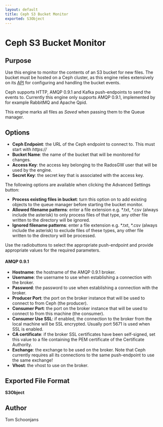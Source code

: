 ```yaml
---
layout: default
title: Ceph S3 Bucket Monitor
exported: S3Object
---
```


# Ceph S3 Bucket Monitor

## Purpose

Use this engine to monitor the contents of an S3 bucket for new files. The bucket must be hosted on a Ceph cluster, as this engine relies extensively on its <a href="https://docs.ceph.com/en/nautilus/radosgw/notifications/">API</a> for configuring and handling the bucket events.

Ceph supports HTTP, AMQP 0.9.1 and Kafka push-endpoints to send the events to. Currently this engine only supports AMQP 0.9.1, implemented by for example RabbitMQ and Apache Qpid.

This engine marks all files as <i>Saved</i> when passing them to the Queue manager.

## Options

* <b>Ceph Endpoint</b>: the URL of the Ceph endpoint to connect to. This must start with <i>https://</i>
* <b>Bucket Name</b>: the name of the bucket that will be monitored for changes.
* <b>Access Key</b>: the access key belonging to the RadosGW user that will be used by the engine.
* <b>Secret Key</b>: the secret key that is associated with the access key.

The following options are available when clicking the Advanced Settings button:

* <b>Process existing files in bucket</b>: turn this option on to add existing objects to the queue manager before starting the bucket monitor.
* <b>Allowed filename patterns</b>: enter a file extension e.g. *.txt, *.csv (always include the asterisk) to only process files of
that type, any other file written to the directory will be ignored.
* <b>Ignored filename patterns</b>: enter a file extension e.g. *.txt, *.csv (always include the asterisk) to exclude files of
these types, any other file written to the directory will be processed.

Use the radiobuttons to select the appropriate push-endpoint and provide appropriate values for the required parameters.

#### AMQP 0.9.1

* <b>Hostname</b>: the hostname of the AMQP 0.9.1 broker.
* <b>Username</b>: the username to use when establishing a connection with the broker.
* <b>Password</b>: the password to use when establishing a connection with the broker.
* <b>Producer Port</b>: the port on the broker instance that will be used to connect to from Ceph (the producer).
* <b>Consumer Port</b>: the port on the broker instance that will be used to connect to from this machine (the consumer).
* <b>Consumer Use SSL</b>: if enabled, the connection to the broker from the local machine will be SSL encrypted. Usually port 5671 is used when SSL is enabled.
* <b>CA certificate</b>: if the broker SSL certificates have been self-signed, set this value to a file containing the PEM certificate of the Certificate Authority.
* <b>Exchange</b>: the exchange to be used on the broker. Note that Ceph currently requires all its connections to the same push-endpoint to use the same exchange!
* <b>Vhost</b>: the vhost to use on the broker.

## Exported File Format

<b>S3Object</b>

## Author

Tom Schoonjans